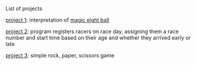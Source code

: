 List of projects

[project 1](https://github.com/vozikkks/js-learning-projects/blob/main/eight-ball-project.js): interpretation of [magic eight ball](https://en.wikipedia.org/wiki/Magic_8_Ball)

[project 2](https://github.com/vozikkks/js-learning-projects/blob/main/race-day.js): program registers racers on race day, assigning them a race number and start time based on their age and whether they arrived early or late

[project 3](https://github.com/vozikkks/js-learning-projects/blob/main/rock-paper-scissors.js): simple rock, paper, scissors game
